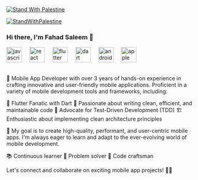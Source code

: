 [![Stand With Palestine](https://raw.githubusercontent.com/TheBSD/StandWithPalestine/main/banner-no-action.svg)](https://thebsd.github.io/StandWithPalestine)

[![StandWithPalestine](https://raw.githubusercontent.com/TheBSD/StandWithPalestine/main/badges/StandWithPalestine.svg)](https://github.com/TheBSD/StandWithPalestine/blob/main/docs/README.md)


### Hi there, I'm Fahad Saleem 👋

<div align="left">
  <img src="https://cdn.jsdelivr.net/gh/devicons/devicon/icons/javascript/javascript-original.svg" height="40" alt="javascript logo"  />
  <img width="12" />
  <img src="https://cdn.jsdelivr.net/gh/devicons/devicon/icons/react/react-original.svg" height="40" alt="react logo"  />
  <img width="12" />
  <img src="https://cdn.jsdelivr.net/gh/devicons/devicon/icons/flutter/flutter-original.svg" height="40" alt="flutter logo"  />
  <img width="12" />
  <img src="https://cdn.jsdelivr.net/gh/devicons/devicon/icons/dart/dart-original.svg" height="40" alt="dart logo"  />
  <img width="12" />
  <img src="https://cdn.jsdelivr.net/gh/devicons/devicon/icons/android/android-plain.svg" height="40" alt="android logo"  />
  <img width="12" />
  <img src="https://cdn.jsdelivr.net/gh/devicons/devicon/icons/apple/apple-original.svg" height="40" alt="apple logo"  />
</div>

##

</b>📱 Mobile App Developer with over 3 years of hands-on experience in crafting innovative and user-friendly mobile applications. Proficient in a variety of mobile development tools and frameworks, including:

</b>🦋 Flutter Fanatic with Dart
</b>🧹 Passionate about writing clean, efficient, and maintainable code
</b>🧪 Advocate for Test-Driven Development (TDD)
</b>🏗️ Enthusiastic about implementing clean architecture principles

</b>🌟 My goal is to create high-quality, performant, and user-centric mobile apps. I'm always eager to learn and adapt to the ever-evolving world of mobile development.

</b>📚 Continuous learner 🚀 Problem solver 🧰 Code craftsman

</b>Let's connect and collaborate on exciting mobile app projects! 📲🚀

</p>
